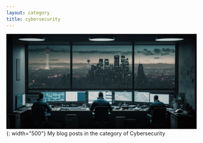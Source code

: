 ```yaml
---
layout: category
title: cybersecurity
---
```


![](/assets/images/soc.png){: width="500"}
My blog posts in the category of Cybersecurity
